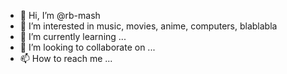- 👋 Hi, I’m @rb-mash
- 👀 I’m interested in music, movies, anime, computers, blablabla
- 🌱 I’m currently learning ...
- 💞️ I’m looking to collaborate on ...
- 📫 How to reach me ...

<!---
rb-mash/rb-mash is a ✨ special ✨ repository because its `README.md` (this file) appears on your GitHub profile.
You can click the Preview link to take a look at your changes.
--->
